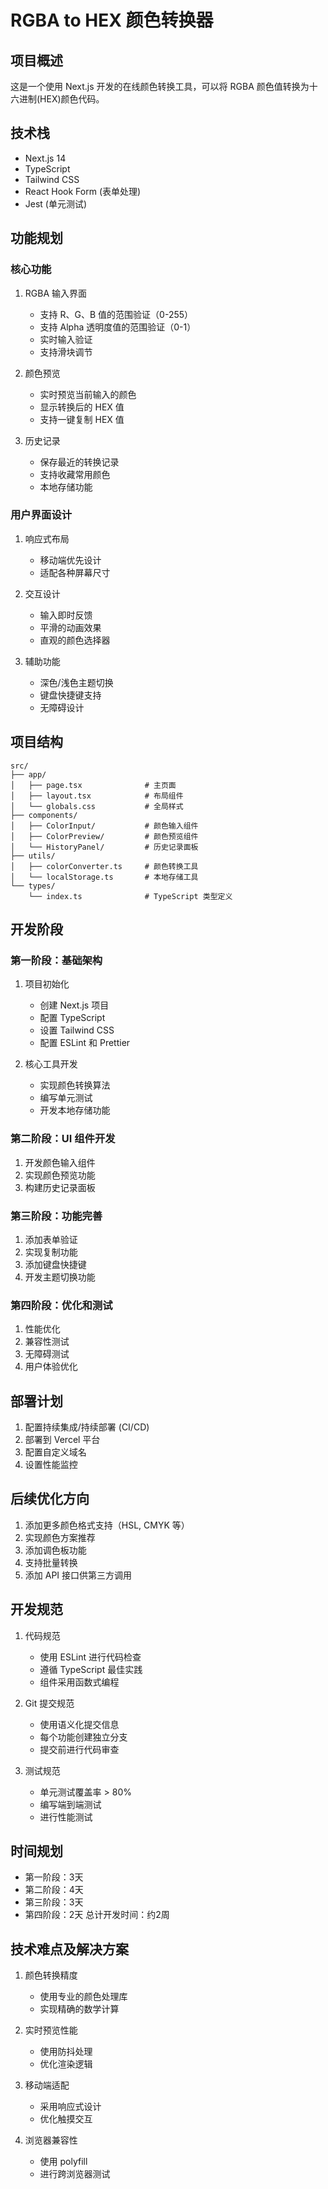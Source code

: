# RGBA to HEX 颜色转换器

## 项目概述
这是一个使用 Next.js 开发的在线颜色转换工具，可以将 RGBA 颜色值转换为十六进制(HEX)颜色代码。

## 技术栈
- Next.js 14
- TypeScript
- Tailwind CSS
- React Hook Form (表单处理)
- Jest (单元测试)

## 功能规划

### 核心功能
1. RGBA 输入界面
   - 支持 R、G、B 值的范围验证（0-255）
   - 支持 Alpha 透明度值的范围验证（0-1）
   - 实时输入验证
   - 支持滑块调节

2. 颜色预览
   - 实时预览当前输入的颜色
   - 显示转换后的 HEX 值
   - 支持一键复制 HEX 值

3. 历史记录
   - 保存最近的转换记录
   - 支持收藏常用颜色
   - 本地存储功能

### 用户界面设计
1. 响应式布局
   - 移动端优先设计
   - 适配各种屏幕尺寸

2. 交互设计
   - 输入即时反馈
   - 平滑的动画效果
   - 直观的颜色选择器

3. 辅助功能
   - 深色/浅色主题切换
   - 键盘快捷键支持
   - 无障碍设计

## 项目结构
```
src/
├── app/
│   ├── page.tsx              # 主页面
│   ├── layout.tsx            # 布局组件
│   └── globals.css           # 全局样式
├── components/
│   ├── ColorInput/           # 颜色输入组件
│   ├── ColorPreview/         # 颜色预览组件
│   └── HistoryPanel/         # 历史记录面板
├── utils/
│   ├── colorConverter.ts     # 颜色转换工具
│   └── localStorage.ts       # 本地存储工具
└── types/
    └── index.ts              # TypeScript 类型定义
```

## 开发阶段

### 第一阶段：基础架构
1. 项目初始化
   - 创建 Next.js 项目
   - 配置 TypeScript
   - 设置 Tailwind CSS
   - 配置 ESLint 和 Prettier

2. 核心工具开发
   - 实现颜色转换算法
   - 编写单元测试
   - 开发本地存储功能

### 第二阶段：UI 组件开发
1. 开发颜色输入组件
2. 实现颜色预览功能
3. 构建历史记录面板

### 第三阶段：功能完善
1. 添加表单验证
2. 实现复制功能
3. 添加键盘快捷键
4. 开发主题切换功能

### 第四阶段：优化和测试
1. 性能优化
2. 兼容性测试
3. 无障碍测试
4. 用户体验优化

## 部署计划
1. 配置持续集成/持续部署 (CI/CD)
2. 部署到 Vercel 平台
3. 配置自定义域名
4. 设置性能监控

## 后续优化方向
1. 添加更多颜色格式支持（HSL, CMYK 等）
2. 实现颜色方案推荐
3. 添加调色板功能
4. 支持批量转换
5. 添加 API 接口供第三方调用

## 开发规范
1. 代码规范
   - 使用 ESLint 进行代码检查
   - 遵循 TypeScript 最佳实践
   - 组件采用函数式编程

2. Git 提交规范
   - 使用语义化提交信息
   - 每个功能创建独立分支
   - 提交前进行代码审查

3. 测试规范
   - 单元测试覆盖率 > 80%
   - 编写端到端测试
   - 进行性能测试

## 时间规划
- 第一阶段：3天
- 第二阶段：4天
- 第三阶段：3天
- 第四阶段：2天
总计开发时间：约2周

## 技术难点及解决方案
1. 颜色转换精度
   - 使用专业的颜色处理库
   - 实现精确的数学计算

2. 实时预览性能
   - 使用防抖处理
   - 优化渲染逻辑

3. 移动端适配
   - 采用响应式设计
   - 优化触摸交互

4. 浏览器兼容性
   - 使用 polyfill
   - 进行跨浏览器测试 